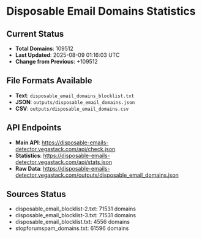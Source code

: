 # Disposable Email Domains Statistics

## Current Status
- **Total Domains**: 109512
- **Last Updated**: 2025-08-09 01:16:03 UTC
- **Change from Previous**: +109512

## File Formats Available
- **Text**: `disposable_email_domains_blocklist.txt`
- **JSON**: `outputs/disposable_email_domains.json`
- **CSV**: `outputs/disposable_email_domains.csv`

## API Endpoints
- **Main API**: https://disposable-emails-detector.vegastack.com/api/check.json
- **Statistics**: https://disposable-emails-detector.vegastack.com/api/stats.json
- **Raw Data**: https://disposable-emails-detector.vegastack.com/outputs/disposable_email_domains.json

## Sources Status
- disposable_email_blocklist-2.txt: 71531 domains
- disposable_email_blocklist-3.txt: 71531 domains
- disposable_email_blocklist.txt: 4556 domains
- stopforumspam_domains.txt: 61596 domains

